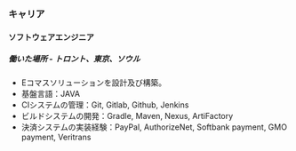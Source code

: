 
### キャリア

#### ソフトウェアエンジニア

##### 働いた場所 - トロント、東京、ソウル

- Eコマスソリューションを設計及び構築。
- 基盤言語：JAVA
- CIシステムの管理：Git, Gitlab, Github, Jenkins
- ビルドシステムの開発：Gradle, Maven, Nexus, ArtiFactory
- 決済システムの実装経験：PayPal, AuthorizeNet, Softbank payment, GMO payment, Veritrans